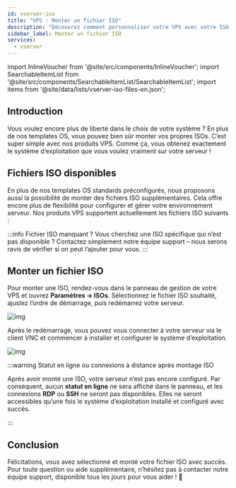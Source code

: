 ```yaml
---
id: vserver-iso
title: "VPS : Monter un fichier ISO"
description: "Découvrez comment personnaliser votre VPS avec votre ISO préférée pour un contrôle total de votre environnement serveur → En savoir plus maintenant"
sidebar_label: Monter un fichier ISO
services:
  - vserver
---
```




import InlineVoucher from '@site/src/components/InlineVoucher';
import SearchableItemList from '@site/src/components/SearchableItemList/SearchableItemList';
import items from '@site/data/lists/vserver-iso-files-en.json';

## Introduction
Vous voulez encore plus de liberté dans le choix de votre système ? En plus de nos templates OS, vous pouvez bien sûr monter vos propres ISOs. C’est super simple avec nos produits VPS. Comme ça, vous obtenez exactement le système d’exploitation que vous voulez vraiment sur votre serveur !

<InlineVoucher />



## Fichiers ISO disponibles

En plus de nos templates OS standards préconfigurés, nous proposons aussi la possibilité de monter des fichiers ISO supplémentaires. Cela offre encore plus de flexibilité pour configurer et gérer votre environnement serveur. Nos produits VPS supportent actuellement les fichiers ISO suivants : 

<SearchableItemList items={items} />

:::info Fichier ISO manquant ?
Vous cherchez une ISO spécifique qui n’est pas disponible ? Contactez simplement notre équipe support – nous serons ravis de vérifier si on peut l’ajouter pour vous.
:::





## Monter un fichier ISO
Pour monter une ISO, rendez-vous dans le panneau de gestion de votre VPS et ouvrez **Paramètres → ISOs**. Sélectionnez le fichier ISO souhaité, ajustez l’ordre de démarrage, puis redémarrez votre serveur. 

![img](https://screensaver01.zap-hosting.com/index.php/s/tszMKbqDSa3AaLy/download)

Après le redémarrage, vous pouvez vous connecter à votre serveur via le client VNC et commencer à installer et configurer le système d’exploitation.

![img](https://screensaver01.zap-hosting.com/index.php/s/q6WoDMq8pxn72oG/download)

:::warning Statut en ligne ou connexions à distance après montage ISO

Après avoir monté une ISO, votre serveur n’est pas encore configuré. Par conséquent, aucun **statut en ligne** ne sera affiché dans le panneau, et les connexions **RDP** ou **SSH** ne seront pas disponibles. Elles ne seront accessibles qu’une fois le système d’exploitation installé et configuré avec succès.

:::




## Conclusion
Félicitations, vous avez sélectionné et monté votre fichier ISO avec succès. Pour toute question ou aide supplémentaire, n’hésitez pas à contacter notre équipe support, disponible tous les jours pour vous aider ! 🙂



<InlineVoucher />